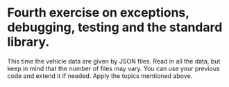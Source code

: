 # Fourth exercise on exceptions, debugging, testing and the standard library.

This time the vehicle data are given by JSON files. Read in all the data, but 
keep in mind that the number of files may vary. You can use your previous code 
and extend it if needed. Apply the topics mentioned above.
